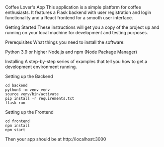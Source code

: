 Coffee Lover's App
This application is a simple platform for coffee enthusiasts. It features a Flask backend with user registration and login functionality and a React frontend for a smooth user interface.

Getting Started
These instructions will get you a copy of the project up and running on your local machine for development and testing purposes.

Prerequisites
What things you need to install the software:

Python 3.9 or higher
Node.js and npm (Node Package Manager)

Installing
A step-by-step series of examples that tell you how to get a development environment running.

Setting up the Backend
```
cd backend
python3 -m venv venv
source venv/bin/activate
pip install -r requirements.txt
flask run
```

Setting up the Frontend
```
cd frontend
npm install
npm start
```

Then your app should be at http://localhost:3000
